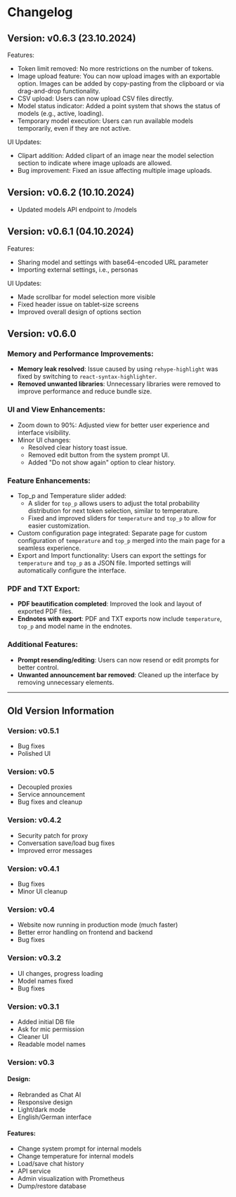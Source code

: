 # Changelog 

## Version: v0.6.3 (23.10.2024)

Features:
-   Token limit removed: No more restrictions on the number of tokens.
-   Image upload feature: You can now upload images with an exportable option. Images can be added by copy-pasting from the clipboard or via drag-and-drop functionality.
-   CSV upload: Users can now upload CSV files directly.
-   Model status indicator: Added a point system that shows the status of models (e.g., active, loading).
-   Temporary model execution: Users can run available models temporarily, even if they are not active.

UI Updates:

-   Clipart addition: Added clipart of an image near the model selection section to indicate where image uploads are allowed.
-   Bug improvement: Fixed an issue affecting multiple image uploads.

## Version: v0.6.2 (10.10.2024)
- Updated models API endpoint to /models

## Version: v0.6.1 (04.10.2024)

Features:
- Sharing model and settings with base64-encoded URL parameter
- Importing external settings, i.e., personas

UI Updates:
- Made scrollbar for model selection more visible
- Fixed header issue on tablet-size screens
- Improved overall design of options section

## Version: v0.6.0

### Memory and Performance Improvements:
- **Memory leak resolved**: Issue caused by using `rehype-highlight` was fixed by switching to `react-syntax-highlighter`.
- **Removed unwanted libraries**: Unnecessary libraries were removed to improve performance and reduce bundle size.

### UI and View Enhancements:
- Zoom down to 90%: Adjusted view for better user experience and interface visibility.
- Minor UI changes:
    - Resolved clear history toast issue.
    - Removed edit button from the system prompt UI.
    - Added "Do not show again" option to clear history.

### Feature Enhancements:
- Top_p and Temperature slider added:
    - A slider for `top_p` allows users to adjust the total probability distribution for next token selection, similar to temperature.
    - Fixed and improved sliders for `temperature` and `top_p` to allow for easier customization.
- Custom configuration page integrated: Separate page for custom configuration of `temperature` and `top_p` merged into the main page for a seamless experience.
- Export and Import functionality: Users can export the settings for `temperature` and `top_p` as a JSON file. Imported settings will automatically configure the interface.

### PDF and TXT Export:
- **PDF beautification completed**: Improved the look and layout of exported PDF files.
- **Endnotes with export**: PDF and TXT exports now include `temperature`, `top_p` and model name in the endnotes.

### Additional Features:
- **Prompt resending/editing**: Users can now resend or edit prompts for better control.
- **Unwanted announcement bar removed**: Cleaned up the interface by removing unnecessary elements.

<hr>

## Old Version Information

### Version: v0.5.1
- Bug fixes
- Polished UI

### Version: v0.5
- Decoupled proxies
- Service announcement
- Bug fixes and cleanup

### Version: v0.4.2
- Security patch for proxy
- Conversation save/load bug fixes
- Improved error messages

### Version: v0.4.1
- Bug fixes
- Minor UI cleanup

### Version: v0.4
- Website now running in production mode (much faster)
- Better error handling on frontend and backend
- Bug fixes

### Version: v0.3.2
- UI changes, progress loading
- Model names fixed
- Bug fixes

### Version: v0.3.1
- Added initial DB file
- Ask for mic permission
- Cleaner UI
- Readable model names

### Version: v0.3

#### Design:
- Rebranded as Chat AI
- Responsive design
- Light/dark mode
- English/German interface

#### Features:
- Change system prompt for internal models
- Change temperature for internal models
- Load/save chat history
- API service
- Admin visualization with Prometheus
- Dump/restore database
